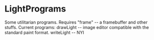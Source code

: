 # LightPrograms
Some utilitarian programs.
Requires "frame" -- a framebuffer and other stuffs.
Current programs:
drawLight -- image editor compatible with the standard paint format.
writeLight -- NYI
